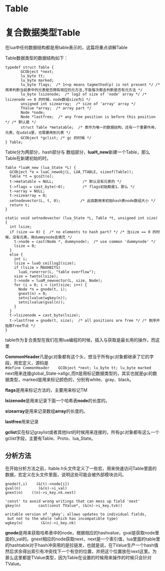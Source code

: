 # Table

# 复合数据类型Table

在lua中任何数据结构都是用table表示的，这篇将重点讲解Table

Table数据类型的数据结构如下：

```
typedef struct Table {
       GCObject *next;
       lu_byte tt;
       lu_byte marked;
       lu_byte flags;  /* 1<<p means tagmethod(p) is not present */ /* 用来判断当前表中的元表是否拥有相应的元方法,不能每次都去判断是否有元方法 */
       lu_byte lsizenode;  /* log2 of size of 'node' array */ /* lsizenode == 0 的时候，node数组size为1 */
       unsigned int sizearray;  /* size of 'array' array */
       TValue *array;  /* array part */
       Node *node;
       Node *lastfree;  /* any free position is before this position */ /* 默认是 */
       struct Table *metatable;  /* 表作为唯一的数据结构，还有一个重要作用，元表，在udata里，也需要用到元表 */
       GCObject *gclist; /* gc 的时候 */
} Table;
```

Table分为两部分，hash部分与 数组部分，**luaH\_new**新建一个Table，那么Table在新建初始的时。

```
Table *luaH_new (lua_State *L) {
  GCObject *o = luaC_newobj(L, LUA_TTABLE, sizeof(Table));
  Table *t = gco2t(o);
  t->metatable = NULL;             /* 默认没有元表的 */
  t->flags = cast_byte(~0);        /* flags初始都是1，那么 */
  t->array = NULL;
  t->sizearray = 0;
  setnodevector(L, t, 0);         /* 此函数用来初始hash表node数组大小 */
  return t;
}

static void setnodevector (lua_State *L, Table *t, unsigned int size) {
  int lsize;
  if (size == 0) {  /* no elements to hash part? */ /* 当size == 0 的时候，没有元素，用dummynode去填充 */
    t->node = cast(Node *, dummynode);  /* use common 'dummynode' */
    lsize = 0;
  }
  else {
    int i;
    lsize = luaO_ceillog2(size);
    if (lsize > MAXHBITS)
      luaG_runerror(L, "table overflow");
    size = twoto(lsize);
    t->node = luaM_newvector(L, size, Node);
    for (i = 0; i < (int)size; i++) {
      Node *n = gnode(t, i);
      gnext(n) = 0;
      setnilvalue(wgkey(n));
      setnilvalue(gval(n));
    }
  }
  t->lsizenode = cast_byte(lsize);
  t->lastfree = gnode(t, size);  /* all positions are free */ /* 倒序开始那free节点 */
}
```

table作为复合类型在我们在用lua编程的时候，插入与获取是最长用的操作，而这里

**CommonHeader**凡是gc对象都有这个头，想当于所有gc对象都继承了它的字段，用宏定义，源码是  
`#define CommonHeader    GCObject *next; lu_byte tt; lu_byte marked`  
next用来连接global\_State-&gt;allgc,而tt是用标记数据类型的，其实也就是gc的数据类型，marked是用来标记颜色的，分别有white、gray、black。

**flags**是用来标记方法的，主要用来标记TM

**lsizenode**是用来记录下面一个哈希表**node**的长度的。

**sizearray**是用来记录数组**array**的长度的。

**lastfree**用来记录

**gclist**实在标记graylist或者其他list的时候用来连接的，所有gc对象都有这么一个gclist字段，主要有Table、Proto、lua\_State。

## 分析方法

在开始分析方法之前，ltable.h头文件定义了一些宏，用来快速访问Table里面的数据，宏定义在头文件里面，说明这些可能会被外部模块访问。

```
gnode(t,i)    (&(t)->node[i])
gval(n)        (&(n)->i_val)
gnext(n)    ((n)->i_key.nk.next)

'const' to avoid wrong writings that can mess up field 'next'
gkey(n)        cast(const TValue*, (&(n)->i_key.tvk))

writable version of 'gkey'; allows updates to individual fields,
 but not to the whole (which has incompatible type)
wgkey(n)        (&(n)->i_key.nk)
```

**gnode**是用来获取哈希表中的node，根据相应的hashvalue，gval是获取node里面的i\_val的。gnext相应的node获取next，next是一个索引值，lua里面的table里的hashtable对于hash冲突用的是拉链发，也就是说，在TValue生产一个hash值然后求余得出索引有冲突找下一个有空的位置，并把这个位置放在next这里。为甚么这里都是TValue类型，因为Table在设置的时候用来操作的时候只会针对TValue。

[^1]: Enter footnote here.

